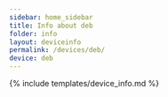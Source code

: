 ```yaml
---
sidebar: home_sidebar
title: Info about deb
folder: info
layout: deviceinfo
permalink: /devices/deb/
device: deb
---
```

{% include templates/device_info.md %}

